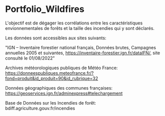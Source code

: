 # Portfolio_Wildfires
L'objectif est de dégager les corrélations entre les caractéristiques envionnementales de forêts et la taille des incendies qui y sont déclarés.

Les données sont accessibles aux sites suivants:

"IGN – Inventaire forestier national français, Données brutes, Campagnes annuelles 2005 et suivantes, https://inventaire-forestier.ign.fr/dataIFN/, site consulté le 01/08/2022"

Archives météorologiques publiques de Météo France:
https://donneespubliques.meteofrance.fr/?fond=produit&id_produit=90&id_rubrique=32

Données géographiques des communes françaises:
https://geoservices.ign.fr/adminexpress#telechargement

Base de Données sur les Incendies de forêt:
bdiff.agriculture.gouv.fr/incendies
